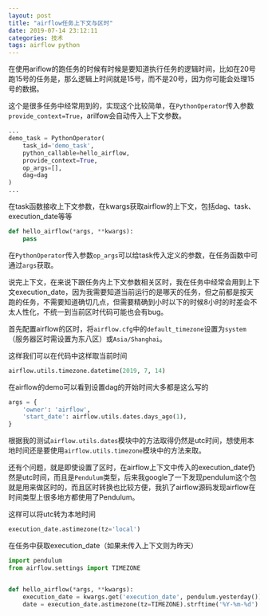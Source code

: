 ```yaml
---
layout: post
title: "airflow任务上下文与区时"
date: 2019-07-14 23:12:11
categories: 技术
tags: airflow python
---
```


在使用ariflow的跑任务的时候有时候是要知道执行任务的逻辑时间，比如在20号跑15号的任务是，那么逻辑上时间就是15号，而不是20号，因为你可能会处理15号的数据。

这个是很多任务中经常用到的，实现这个比较简单，在`PythonOperator`传入参数`provide_context=True`，arilfow会自动传入上下文参数。

```python
...
demo_task = PythonOperator(
    task_id='demo_task',
    python_callable=hello_airflow,
    provide_context=True,
    op_args=[],
    dag=dag
)
...
```

在task函数接收上下文参数，在kwargs获取airflow的上下文，包括dag、task、execution_date等等

```python
def hello_airflow(*args, **kwargs):
    pass
```

在`PythonOperator`传入参数`op_args`可以给task传入定义的参数，在任务函数中可通过`args`获取。

说完上下文，在来说下跟任务内上下文参数相关区时，我在任务中经常会用到上下文execution_date，因为我需要知道当前运行的是哪天的任务，但之前都是按天跑的任务，不需要知道确切几点，但需要精确到小时以下的时候8小时的时差会不太人性化，不统一到当前区时代码可能也会有bug。

首先配置airflow的区时，将`airflow.cfg`中的`default_timezone`设置为`system`（服务器区时需设置为东八区）或`Asia/Shanghai`。

这样我们可以在代码中这样取当前时间

```python
airflow.utils.timezone.datetime(2019, 7, 14)
```

在airflow的demo可以看到设置dag的开始时间大多都是这么写的

```python
args = {
    'owner': 'airflow',
    'start_date': airflow.utils.dates.days_ago(1),
}
```

根据我的测试`airflow.utils.dates`模块中的方法取得仍然是utc时间，想使用本地时间还是要使用`airflow.utils.timezone`模块中的方法来取。

还有个问题，就是即使设置了区时，在airflow上下文中传入的execution_date仍然是utc时间，而且是`Pendulum`类型，后来我google了一下发现pendulum这个包就是用来做区时的，而且区时转换也比较方便，我扒了airflow源码发现airflow在时间类型上很多地方都使用了Pendulum。

这样可以将utc转为本地时间

```python
execution_date.astimezone(tz='local')
```

在任务中获取execution_date（如果未传入上下文则为昨天）

```python
import pendulum
from airflow.settings import TIMEZONE


def hello_airflow(*args, **kwargs):
    execution_date = kwargs.get('execution_date', pendulum.yesterday())
    date = execution_date.astimezone(tz=TIMEZONE).strftime('%Y-%m-%d')
```
